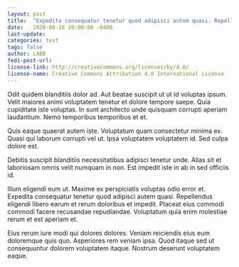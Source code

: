 ```yaml
---
layout: post
title:  "Expedita consequatur tenetur quod adipisci autem quasi. Repellendus eligendi libero earum et rerum doloribus et impedit."
date:   2020-08-16 20:00:00 -0400
last-update:
categories: test
tags: false
author: LABB
fedi-post-url:
license-link: http://creativecommons.org/licenses/by/4.0/
license-name: Creative Commons Attribution 4.0 International License
---
```


Odit quidem blanditiis dolor ad. Aut beatae suscipit ut ut id voluptas ipsum. Velit maiores animi voluptatem tenetur et dolore tempore saepe. Quia cupiditate iste voluptas. In sunt architecto unde quisquam corrupti aperiam laudantium. Nemo temporibus temporibus et et.

Quis eaque quaerat autem iste. Voluptatum quam consectetur minima ex. Quasi qui laborum corrupti vel ut. Ipsa voluptatem voluptatem id. Sed culpa dolore est.

Debitis suscipit blanditiis necessitatibus adipisci tenetur unde. Alias sit et laboriosam omnis velit numquam in non. Est impedit iste in ab in sed officiis id.

Illum eligendi eum ut. Maxime ex perspiciatis voluptas odio error et. Expedita consequatur tenetur quod adipisci autem quasi. Repellendus eligendi libero earum et rerum doloribus et impedit. Placeat eius commodi commodi facere recusandae repudiandae. Voluptatum quia enim molestiae rerum et est aperiam et.

Eius rerum iure modi qui dolores dolores. Veniam reiciendis eius eum doloremque quis quo. Asperiores rem veniam ipsa. Quod itaque sed ut consequuntur dolorem voluptatem itaque. Nostrum deserunt voluptatem eaque.
